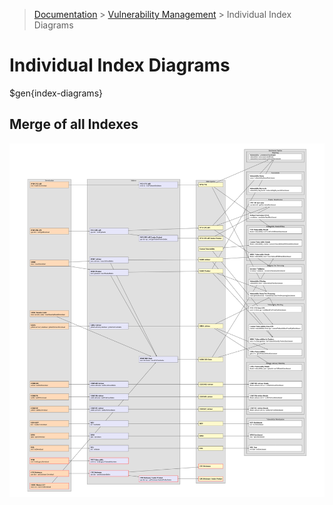 > [Documentation](../README.md) >
> [Vulnerability Management](vulnerability-management.md) >
> Individual Index Diagrams

# Individual Index Diagrams

$gen{index-diagrams}

## Merge of all Indexes

![Merge of all Indexes](../large-overview-diagram.png)
